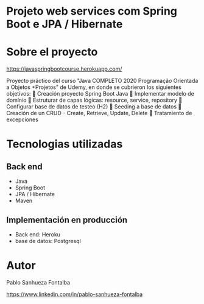 # Projeto web services com Spring Boot e JPA / Hibernate 

# Sobre el proyecto

https://javaspringbootcourse.herokuapp.com/

Proyecto práctico del curso "Java COMPLETO 2020 Programação Orientada a Objetos +Projetos" de Udemy, en donde se cubrieron los siguientes objetivos: 
 Creación proyecto Spring Boot Java
 Implementar modelo de domínio
 Estruturar de capas lógicas: resource, service, repository
 Configurar base de datos de testeo (H2)
 Seeding a base de datos 
 Creación de un CRUD - Create, Retrieve, Update, Delete
 Tratamiento de excepciones 

# Tecnologias utilizadas
## Back end
- Java
- Spring Boot
- JPA / Hibernate
- Maven

## Implementación en producción
- Back end: Heroku
- base de datos: Postgresql

# Autor

Pablo Sanhueza Fontalba

https://www.linkedin.com/in/pablo-sanhueza-fontalba
